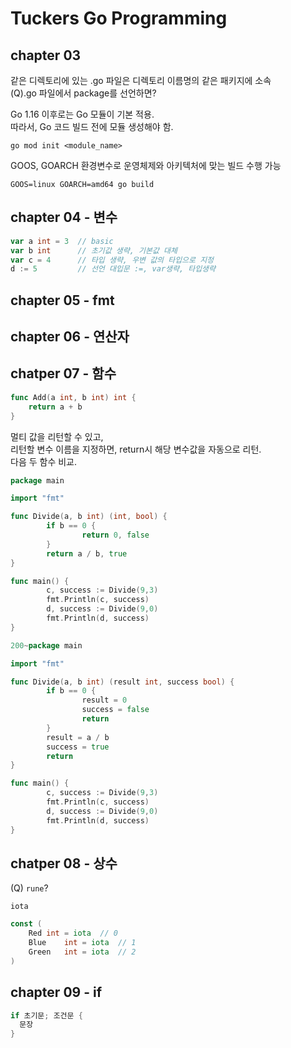# Tuckers Go Programming

## chapter 03

같은 디렉토리에 있는 .go 파일은 디렉토리 이름명의 같은 패키지에 소속  
(Q).go 파일에서 package를 선언하면?  

Go 1.16 이후로는 Go 모듈이 기본 적용.  
따라서, Go 코드 빌드 전에 모듈 생성해야 함.  
```shell
go mod init <module_name>  
```

GOOS, GOARCH 환경변수로 운영체제와 아키텍처에 맞는 빌드 수행 가능  
```shell
GOOS=linux GOARCH=amd64 go build
```

## chapter 04 - 변수
```go
var a int = 3  // basic
var b int      // 초기값 생략, 기본값 대체
var c = 4      // 타입 생략, 우변 값의 타입으로 지정
d := 5         // 선언 대입문 :=, var생략, 타입생략
```

## chapter 05 - fmt

## chapter 06 - 연산자

## chatper 07 - 함수
```go
func Add(a int, b int) int {
	return a + b
}
```

멀티 값을 리턴할 수 있고,  
리턴할 변수 이름을 지정하면, return시 해당 변수값을 자동으로 리턴.  
다음 두 함수 비교.
```go
package main

import "fmt"

func Divide(a, b int) (int, bool) {
        if b == 0 {
                return 0, false
        }
        return a / b, true
}

func main() {
        c, success := Divide(9,3)
        fmt.Println(c, success)
        d, success := Divide(9,0)
        fmt.Println(d, success)
}
```

```go
200~package main

import "fmt"

func Divide(a, b int) (result int, success bool) {
        if b == 0 {
                result = 0
                success = false
                return
        }
        result = a / b
        success = true
        return
}

func main() {
        c, success := Divide(9,3)
        fmt.Println(c, success)
        d, success := Divide(9,0)
        fmt.Println(d, success)
}
```

## chatper 08 - 상수
(Q) `rune`?

`iota`
```go
const (
	Red	int = iota  // 0
	Blue	int = iota  // 1
	Green	int = iota  // 2
)
```

## chapter 09 - if
```go
if 초기문; 조건문 {
  문장
}
```
